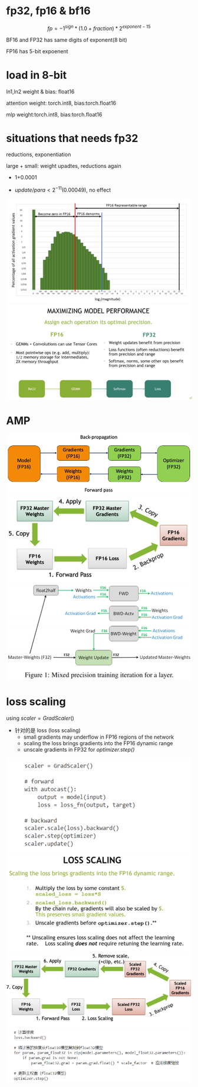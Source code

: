 # fp32, fp16 & bf16

$$fp = -1^{sign}*(1.0+fraction)*2^{exponent-15}$$

BF16 and FP32 has same digits of exponent(8 bit)

FP16 has 5-bit expoenent

# load in 8-bit

ln1,ln2 weight & bias: float16 

attention weight: torch.int8, bias:torch.float16

mlp weight:torch.int8, bias:torch.float16

# situations that needs fp32

 reductions, exponentiation

 large + small: weight upadtes, reductions again

 + 1+0.0001

 + $update/para < 2^{-11} (0.00049),$ no effect

![pic](pic/webp1.webp)
![pic](pic/amp_32_16.png)

# AMP
![pic](pic/amp1.png)
![pic](pic/amp2.png)
![pic](pic/amp3.png)

# loss scaling
using $scaler = GradScaler()$

+ 针对的是 loss (loss scaling)
  - small gradients may underflow in FP16 regions of the network
  - scaling the loss brings gradients into the FP16 dynamic range
  - unscale gradients in FP32 for *optimizer.step()*
  
   
![pic](pic/ls1.png)
![pic](pic/ls2.png)
![pic](pic/ls3.png)
![pic](pic/ls4.png)
